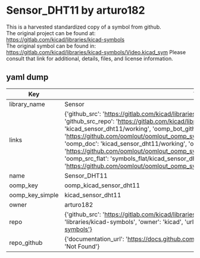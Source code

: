 # Sensor_DHT11 by arturo182  
This is a harvested standardized copy of a symbol from github.  
The original project can be found at:  
https://gitlab.com/kicad/libraries/kicad-symbols  
The original symbol can be found in:
https://gitlab.com/kicad/libraries/kicad-symbols/Video.kicad_sym
Please consult that link for additional, details, files, and license information.  
## yaml dump  
| Key | Value |  
| --- | --- |  
| library_name | Sensor |  
| links | {'github_src': 'https://gitlab.com/kicad/libraries/kicad-symbols/Video.kicad_sym', 'github_src_repo': 'https://gitlab.com/kicad/libraries/kicad-symbols', 'oomp_bot': 'kicad_sensor_dht11/working', 'oomp_bot_github': 'https://github.com/oomlout/oomlout_oomp_symbol_bot/tree/main/kicad_sensor_dht11/working', 'oomp_doc': 'kicad_sensor_dht11/working', 'oomp_doc_github': 'https://github.com/oomlout/oomlout_oomp_symbol_doc/tree/main/kicad_sensor_dht11/working', 'oomp_src_flat': 'symbols_flat/kicad_sensor_dht11/working', 'oomp_src_flat_github': 'https://github.com/oomlout/oomlout_oomp_symbol_src/tree/main/kicad_sensor_dht11/working'} |  
| name | Sensor_DHT11 |  
| oomp_key | oomp_kicad_sensor_dht11 |  
| oomp_key_simple | kicad_sensor_dht11 |  
| owner | arturo182 |  
| repo | {'github_src': 'https://gitlab.com/kicad/libraries/kicad-symbols/Video.kicad_sym', 'name': 'libraries/kicad-symbols', 'owner': 'kicad', 'url': 'https://gitlab.com/kicad/libraries/kicad-symbols'} |  
| repo_github | {'documentation_url': 'https://docs.github.com/rest/repos/repos#get-a-repository', 'message': 'Not Found'} |  

